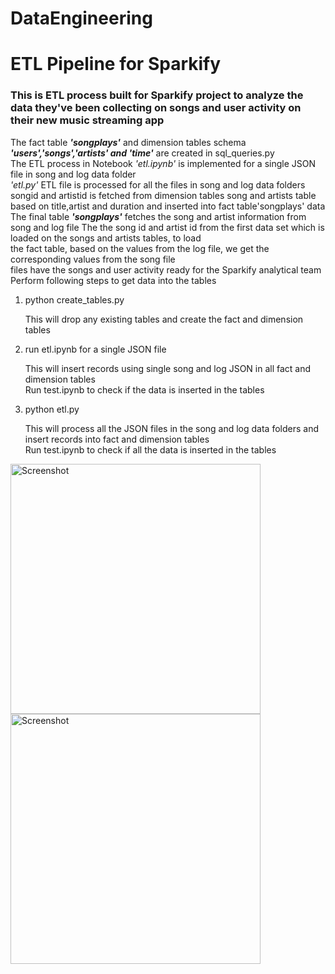 # DataEngineering
<h1>ETL Pipeline for Sparkify</h1>
<h3>This is ETL process built for Sparkify project  to analyze the data they've been collecting on songs and user activity on their new music streaming app</h3>
<p>The fact table <strong><em>'songplays'</em></strong> and dimension tables schema <strong><em>'users','songs','artists' and 'time'</em></strong> are created in sql_queries.py<br>
The ETL process in Notebook <em>'etl.ipynb'</em> is implemented for a single JSON file in song and log data folder <br>
<em>'etl.py'</em>  ETL file is processed for all the files in song and log data folders<br>
songid and artistid is fetched from dimension tables song and artists table based on title,artist and duration and inserted into fact table'songplays' data<br>
The final table <strong><em>'songplays'</em></strong> fetches the song and artist information from song and log file
The the song id and artist id from the first data set which is loaded on the songs and artists tables, to load<br>
the fact table, based on the values from the log file, we get the corresponding values from the song file<br>
files have the songs and user activity ready for the Sparkify analytical team<br> 
Perform following steps to get data into the tables <br>
<ol>
<li>python create_tables.py</li>
    <p>This will drop any existing tables and create the fact and dimension tables</p>
<li>run etl.ipynb for a single JSON file</li>
     <p>This will insert records using single song and log JSON in all fact and dimension tables<br>
      Run test.ipynb to check if the data is inserted in the tables</p>
<li>python etl.py</li>
    <p>This will process all the JSON files in the song and log data folders and insert records into fact and dimension tables<br>
    Run test.ipynb to check if all the data is inserted in the tables</p>
</ol>
<img src="Screenshots/song_plays_table.png" height="400" alt="Screenshot"/> <img src="Screenshots/song_plays_table.png" height="400" alt="Screenshot"/>
</p> 
